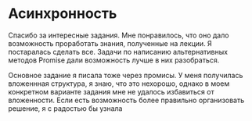 # Асинхронность

Спасибо за интересные задания. Мне понравилось, что оно дало возможность проработать знания, полученные на лекции. 
Я постаралась сделать все. Задачи по написанию альтернативных методов Promise дали возможность лучше в них разобраться.

Основное задание я писала тоже через промисы. 
У меня получилась вложеннная структура, я знаю, что это нехорошо, однако в моем конкретном варианте задания мне не удалось избавиться от вложенности.
Если есть возможность более правильно организовать решение, я с радостью бы узнала
